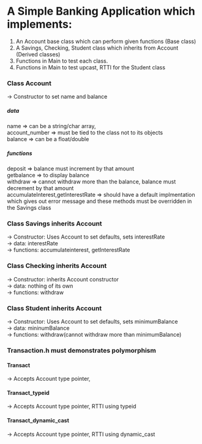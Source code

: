 # A Simple Banking Application which implements:    
1. An Account base class which can perform given functions   (Base class)  
2. A Savings, Checking, Student class which inherits from Account (Derived classes)  
3. Functions in Main to test each class.  
4. Functions in Main to test upcast, RTTI for the Student class  

### Class Account   
-> Constructor to set name and balance    
##### data  
name            => can be a string/char array,    
account_number  => must be tied to the class not to its objects  
balance         => can be a float/double    

##### functions  
deposit         => balance must increment by that amount  
getbalance      => to display balance  
withdraw        => cannot withdraw more than the balance, balance must decrement by that amount   
accumulateInterest,getInterestRate => should have a default implmentation which gives out error message and these methods must be overridden in the Savings class 

### Class Savings inherits Account   
-> Constructor: Uses Account to set defaults, sets interestRate  
-> data: interestRate  
-> functions: accumulateinterest, getInterestRate   

### Class Checking inherits Account   
-> Constructor: inherits Account constructor  
-> data: nothing of its own  
-> functions: withdraw  

### Class Student inherits Account     
-> Constructor: Uses Account to set defaults, sets minimumBalance  
-> data: mininumBalance  
-> functions: withdraw(cannot withdraw more than minimumBalance)  

### Transaction.h must demonstrates polymorphism 
#### Transact 
-> Accepts Account type pointer,    
#### Transact_typeid
-> Accepts Account type pointer, RTTI using typeid   
#### Transact_dynamic_cast
-> Accepts Account type pointer, RTTI using dynamic_cast  